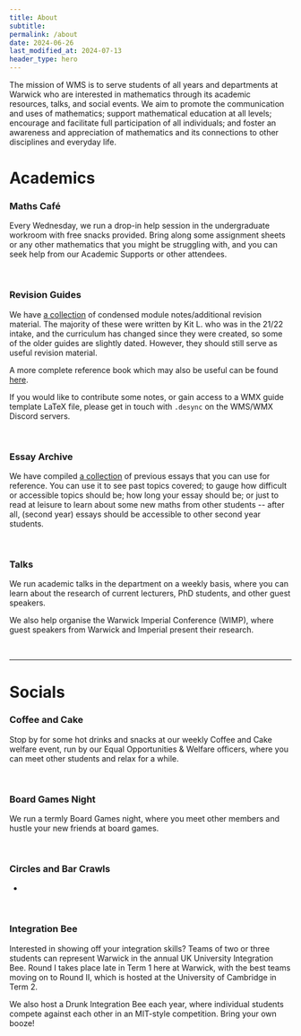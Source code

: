 ```yaml
---
title: About
subtitle: 
permalink: /about
date: 2024-06-26
last_modified_at: 2024-07-13
header_type: hero
---
```

The mission of WMS is to serve students of all years and departments at Warwick who are interested in mathematics through its academic resources, talks, and social events. We aim to promote the communication and uses of mathematics; support mathematical education at all levels; encourage and facilitate full participation of all individuals; and foster an awareness and appreciation of mathematics and its connections to other disciplines and everyday life.

# Academics

### Maths Café

Every Wednesday, we run a drop-in help session in the undergraduate workroom with free snacks provided. Bring along some assignment sheets or any other mathematics that you might be struggling with, and you can seek help from our Academic Supports or other attendees.

<br/>

### Revision Guides

We have <a href="/module-reviews">a collection</a> of condensed module notes/additional revision material. The majority of these were written by Kit L. who was in the 21/22 intake, and the curriculum has changed since they were created, so some of the older guides are slightly dated. However, they should still serve as useful revision material.

A more complete reference book which may also be useful can be found <a href="https://desyncthethird.github.io/Reference.pdf">here</a>.

If you would like to contribute some notes, or gain access to a WMX guide template LaTeX file, please get in touch with `.desync` on the WMS/WMX Discord servers.

<br/>

### Essay Archive

We have compiled <a href="/essays">a collection</a> of previous essays that you can use for reference. You can use it to see past topics covered; to gauge how difficult or accessible topics should be; how long your essay should be; or just to read at leisure to learn about some new maths from other students -- after all, (second year) essays should be accessible to other second year students.

<br/>

### Talks

We run academic talks in the department on a weekly basis, where you can learn about the research of current lecturers, PhD students, and other guest speakers.

We also help organise the Warwick Imperial Conference (WIMP), where guest speakers from Warwick and Imperial present their research.

<br/>

---

# Socials

### Coffee and Cake

Stop by for some hot drinks and snacks at our weekly Coffee and Cake welfare event, run by our Equal Opportunities & Welfare officers, where you can meet other students and relax for a while.

<br/>

### Board Games Night

We run a termly Board Games night, where you meet other members and hustle your new friends at board games. 

<br/>

### Circles and Bar Crawls

-

<br/>

### Integration Bee

Interested in showing off your integration skills? Teams of two or three students can represent Warwick in the annual UK University Integration Bee. Round I takes place late in Term 1 here at Warwick, with the best teams moving on to Round II, which is hosted at the University of Cambridge in Term 2.

We also host a Drunk Integration Bee each year, where individual students compete against each other in an MIT-style competition. Bring your own booze!


<br/>
